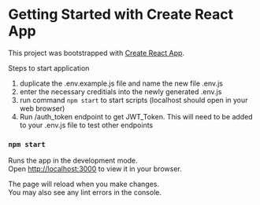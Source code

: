 # Getting Started with Create React App

This project was bootstrapped with [Create React App](https://github.com/facebook/create-react-app).


Steps to start application
1. duplicate the .env.example.js file and name the new file .env.js
2. enter the necessary creditials into the newly generated .env.js
4. run command `npm start` to start scripts (localhost should open in your web browser)
5. Run /auth_token endpoint to get JWT_Token. This will need to be added to your .env.js file to test other endpoints

### `npm start`

Runs the app in the development mode.\
Open [http://localhost:3000](http://localhost:3000) to view it in your browser.

The page will reload when you make changes.\
You may also see any lint errors in the console.

